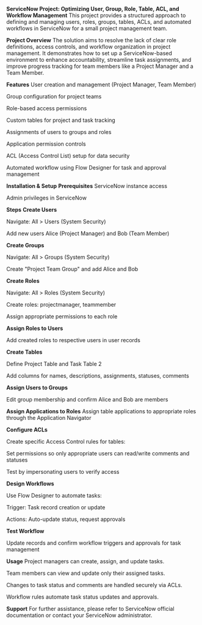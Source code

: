 **ServiceNow Project: Optimizing User, Group, Role, Table, ACL, and Workflow Management**
This project provides a structured approach to defining and managing users, roles, groups, tables, ACLs, and automated workflows in ServiceNow for a small project management team.

**Project Overview**
The solution aims to resolve the lack of clear role definitions, access controls, and workflow organization in project management. It demonstrates how to set up a ServiceNow-based environment to enhance accountability, streamline task assignments, and improve progress tracking for team members like a Project Manager and a Team Member.

**Features**
User creation and management (Project Manager, Team Member)

Group configuration for project teams

Role-based access permissions

Custom tables for project and task tracking

Assignments of users to groups and roles

Application permission controls

ACL (Access Control List) setup for data security

Automated workflow using Flow Designer for task and approval management

**Installation & Setup**
**Prerequisites**
ServiceNow instance access

Admin privileges in ServiceNow

**Steps**
**Create Users**

Navigate: All > Users (System Security)

Add new users Alice (Project Manager) and Bob (Team Member)

**Create Groups**

Navigate: All > Groups (System Security)

Create "Project Team Group" and add Alice and Bob

**Create Roles**

Navigate: All > Roles (System Security)

Create roles: projectmanager, teammember

Assign appropriate permissions to each role

**Assign Roles to Users**

Add created roles to respective users in user records

**Create Tables**

Define Project Table and Task Table 2

Add columns for names, descriptions, assignments, statuses, comments

**Assign Users to Groups**

Edit group membership and confirm Alice and Bob are members

**Assign Applications to Roles**
Assign table applications to appropriate roles through the Application Navigator

**Configure ACLs**

Create specific Access Control rules for tables:

Set permissions so only appropriate users can read/write comments and statuses

Test by impersonating users to verify access

**Design Workflows**

Use Flow Designer to automate tasks:

Trigger: Task record creation or update

Actions: Auto-update status, request approvals

**Test Workflow**

Update records and confirm workflow triggers and approvals for task management

**Usage**
Project managers can create, assign, and update tasks.

Team members can view and update only their assigned tasks.

Changes to task status and comments are handled securely via ACLs.

Workflow rules automate task status updates and approvals.

**Support**
For further assistance, please refer to ServiceNow official documentation or contact your ServiceNow administrator.
